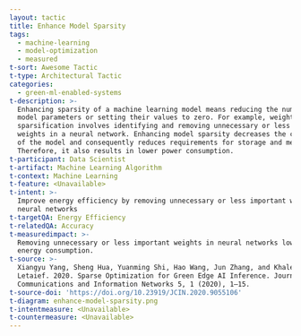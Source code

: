 ```yaml
---
layout: tactic
title: Enhance Model Sparsity
tags:
  - machine-learning
  - model-optimization
  - measured
t-sort: Awesome Tactic
t-type: Architectural Tactic
categories:
  - green-ml-enabled-systems
t-description: >-
  Enhancing sparsity of a machine learning model means reducing the number of
  model parameters or setting their values to zero. For example, weight
  sparsification involves identifying and removing unnecessary or less important
  weights in a neural network. Enhancing model sparsity decreases the complexity
  of the model and consequently reduces requirements for storage and memory.
  Therefore, it also results in lower power consumption.
t-participant: Data Scientist
t-artifact: Machine Learning Algorithm
t-context: Machine Learning
t-feature: <Unavailable>
t-intent: >-
  Improve energy efficiency by removing unnecessary or less important weights in
  neural networks
t-targetQA: Energy Efficiency
t-relatedQA: Accuracy
t-measuredimpact: >-
  Removing unnecessary or less important weights in neural networks lowers
  energy consumption.
t-source: >-
  Xiangyu Yang, Sheng Hua, Yuanming Shi, Hao Wang, Jun Zhang, and Khaled B.
  Letaief. 2020. Sparse Optimization for Green Edge AI Inference. Journal of
  Communications and Information Networks 5, 1 (2020), 1–15.
t-source-doi: 'https://doi.org/10.23919/JCIN.2020.9055106'
t-diagram: enhance-model-sparsity.png
t-intentmeasure: <Unavailable>
t-countermeasure: <Unavailable>
---
```


